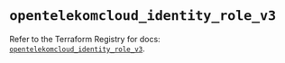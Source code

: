 # `opentelekomcloud_identity_role_v3`

Refer to the Terraform Registry for docs: [`opentelekomcloud_identity_role_v3`](https://registry.terraform.io/providers/opentelekomcloud/opentelekomcloud/1.36.28/docs/resources/identity_role_v3).
